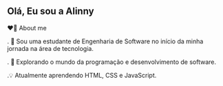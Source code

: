 ## Olá, Eu sou a Alinny

❤💫 About me

. 👋 Sou uma estudante de Engenharia de Software no início da minha jornada na área de tecnologia.

. 🚀 Explorando o mundo da programação e desenvolvimento de software.

.💡 Atualmente aprendendo HTML, CSS e JavaScript.



<!--
**AlinnyGomes/AlinnyGomes** is a ✨ _special_ ✨ repository because its `README.md` (this file) appears on your GitHub profile.

Here are some ideas to get you started:

- 🔭 I’m currently working on ...
- 🌱 I’m currently learning ...
- 👯 I’m looking to collaborate on ...
- 🤔 I’m looking for help with ...
- 💬 Ask me about ...
- 📫 How to reach me: ...
- 😄 Pronouns: ...
- ⚡ Fun fact: ...
-->
